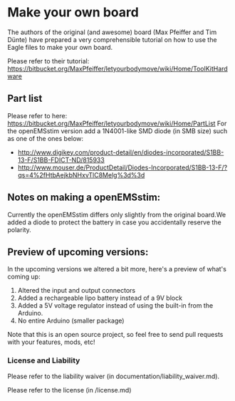# Make your own board
The authors of the original (and awesome) board (Max Pfeiffer and Tim Dünte) have prepared a very comprehensible tutorial on how to use the Eagle files to make your own board.

Please refer to their tutorial:
https://bitbucket.org/MaxPfeiffer/letyourbodymove/wiki/Home/ToolKitHardware

## Part list
Please refer to here: https://bitbucket.org/MaxPfeiffer/letyourbodymove/wiki/Home/PartList
For the openEMSstim version add a 1N4001-like SMD diode (in SMB size) such as one of the ones below: 

- http://www.digikey.com/product-detail/en/diodes-incorporated/S1BB-13-F/S1BB-FDICT-ND/815933 
- http://www.mouser.de/ProductDetail/Diodes-Incorporated/S1BB-13-F/?qs=4%2fHtbAejkbNHxvTlC8Melg%3d%3d

## Notes on making a openEMSstim:
Currently the openEMSstim differs only slightly from the original board.We added a diode to protect the battery in case you accidentally reserve the polarity. 

## Preview of upcoming versions:
In the upcoming versions we altered a bit more, here's a preview of what's coming up: 

1. Altered the input and output connectors
2. Added a rechargeable lipo battery instead of a 9V block
3. Added a 5V voltage regulator instead of using the built-in from the Arduino.  
4. No entire Arduino (smaller package)

Note that this is an open source project, so feel free to send pull requests with your features, mods, etc! 

### License and Liability

Please refer to the liability waiver (in documentation/liability_waiver.md).

Please refer to the license (in /license.md)
